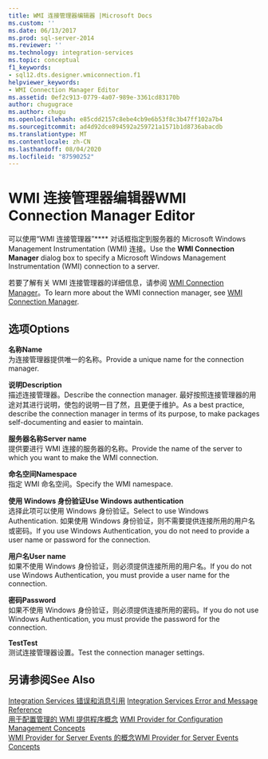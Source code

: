 ```yaml
---
title: WMI 连接管理器编辑器 |Microsoft Docs
ms.custom: ''
ms.date: 06/13/2017
ms.prod: sql-server-2014
ms.reviewer: ''
ms.technology: integration-services
ms.topic: conceptual
f1_keywords:
- sql12.dts.designer.wmiconnection.f1
helpviewer_keywords:
- WMI Connection Manager Editor
ms.assetid: 0ef2c913-0779-4a07-989e-3361cd83170b
author: chugugrace
ms.author: chugu
ms.openlocfilehash: e85cdd2157c8ebe4cb9e6b53f8c3b47ff102a7b4
ms.sourcegitcommit: ad4d92dce894592a259721a1571b1d8736abacdb
ms.translationtype: MT
ms.contentlocale: zh-CN
ms.lasthandoff: 08/04/2020
ms.locfileid: "87590252"
---
```

# <a name="wmi-connection-manager-editor"></a><span data-ttu-id="f1b90-102">WMI 连接管理器编辑器</span><span class="sxs-lookup"><span data-stu-id="f1b90-102">WMI Connection Manager Editor</span></span>
  <span data-ttu-id="f1b90-103">可以使用“WMI 连接管理器”\*\*\*\* 对话框指定到服务器的 Microsoft Windows Management Instrumentation (WMI) 连接。</span><span class="sxs-lookup"><span data-stu-id="f1b90-103">Use the **WMI Connection Manager** dialog box to specify a Microsoft Windows Management Instrumentation (WMI) connection to a server.</span></span>  
  
 <span data-ttu-id="f1b90-104">若要了解有关 WMI 连接管理器的详细信息，请参阅 [WMI Connection Manager](connection-manager/wmi-connection-manager.md)。</span><span class="sxs-lookup"><span data-stu-id="f1b90-104">To learn more about the WMI connection manager, see [WMI Connection Manager](connection-manager/wmi-connection-manager.md).</span></span>  
  
## <a name="options"></a><span data-ttu-id="f1b90-105">选项</span><span class="sxs-lookup"><span data-stu-id="f1b90-105">Options</span></span>  
 <span data-ttu-id="f1b90-106">**名称**</span><span class="sxs-lookup"><span data-stu-id="f1b90-106">**Name**</span></span>  
 <span data-ttu-id="f1b90-107">为连接管理器提供唯一的名称。</span><span class="sxs-lookup"><span data-stu-id="f1b90-107">Provide a unique name for the connection manager.</span></span>  
  
 <span data-ttu-id="f1b90-108">**说明**</span><span class="sxs-lookup"><span data-stu-id="f1b90-108">**Description**</span></span>  
 <span data-ttu-id="f1b90-109">描述连接管理器。</span><span class="sxs-lookup"><span data-stu-id="f1b90-109">Describe the connection manager.</span></span> <span data-ttu-id="f1b90-110">最好按照连接管理器的用途对其进行说明，使包的说明一目了然，且更便于维护。</span><span class="sxs-lookup"><span data-stu-id="f1b90-110">As a best practice, describe the connection manager in terms of its purpose, to make packages self-documenting and easier to maintain.</span></span>  
  
 <span data-ttu-id="f1b90-111">**服务器名称**</span><span class="sxs-lookup"><span data-stu-id="f1b90-111">**Server name**</span></span>  
 <span data-ttu-id="f1b90-112">提供要进行 WMI 连接的服务器的名称。</span><span class="sxs-lookup"><span data-stu-id="f1b90-112">Provide the name of the server to which you want to make the WMI connection.</span></span>  
  
 <span data-ttu-id="f1b90-113">**命名空间**</span><span class="sxs-lookup"><span data-stu-id="f1b90-113">**Namespace**</span></span>  
 <span data-ttu-id="f1b90-114">指定 WMI 命名空间。</span><span class="sxs-lookup"><span data-stu-id="f1b90-114">Specify the WMI namespace.</span></span>  
  
 <span data-ttu-id="f1b90-115">**使用 Windows 身份验证**</span><span class="sxs-lookup"><span data-stu-id="f1b90-115">**Use Windows authentication**</span></span>  
 <span data-ttu-id="f1b90-116">选择此项可以使用 Windows 身份验证。</span><span class="sxs-lookup"><span data-stu-id="f1b90-116">Select to use Windows Authentication.</span></span> <span data-ttu-id="f1b90-117">如果使用 Windows 身份验证，则不需要提供连接所用的用户名或密码。</span><span class="sxs-lookup"><span data-stu-id="f1b90-117">If you use Windows Authentication, you do not need to provide a user name or password for the connection.</span></span>  
  
 <span data-ttu-id="f1b90-118">**用户名**</span><span class="sxs-lookup"><span data-stu-id="f1b90-118">**User name**</span></span>  
 <span data-ttu-id="f1b90-119">如果不使用 Windows 身份验证，则必须提供连接所用的用户名。</span><span class="sxs-lookup"><span data-stu-id="f1b90-119">If you do not use Windows Authentication, you must provide a user name for the connection.</span></span>  
  
 <span data-ttu-id="f1b90-120">**密码**</span><span class="sxs-lookup"><span data-stu-id="f1b90-120">**Password**</span></span>  
 <span data-ttu-id="f1b90-121">如果不使用 Windows 身份验证，则必须提供连接所用的密码。</span><span class="sxs-lookup"><span data-stu-id="f1b90-121">If you do not use Windows Authentication, you must provide the password for the connection.</span></span>  
  
 <span data-ttu-id="f1b90-122">**Test**</span><span class="sxs-lookup"><span data-stu-id="f1b90-122">**Test**</span></span>  
 <span data-ttu-id="f1b90-123">测试连接管理器设置。</span><span class="sxs-lookup"><span data-stu-id="f1b90-123">Test the connection manager settings.</span></span>  
  
## <a name="see-also"></a><span data-ttu-id="f1b90-124">另请参阅</span><span class="sxs-lookup"><span data-stu-id="f1b90-124">See Also</span></span>  
 <span data-ttu-id="f1b90-125">[Integration Services 错误和消息引用](../../2014/integration-services/integration-services-error-and-message-reference.md) </span><span class="sxs-lookup"><span data-stu-id="f1b90-125">[Integration Services Error and Message Reference](../../2014/integration-services/integration-services-error-and-message-reference.md) </span></span>  
 <span data-ttu-id="f1b90-126">[用于配置管理的 WMI 提供程序概念](../relational-databases/wmi-provider-configuration/wmi-provider-for-configuration-management.md) </span><span class="sxs-lookup"><span data-stu-id="f1b90-126">[WMI Provider for Configuration Management Concepts](../relational-databases/wmi-provider-configuration/wmi-provider-for-configuration-management.md) </span></span>  
 [<span data-ttu-id="f1b90-127">WMI Provider for Server Events 的概念</span><span class="sxs-lookup"><span data-stu-id="f1b90-127">WMI Provider for Server Events Concepts</span></span>](../relational-databases/wmi-provider-server-events/wmi-provider-for-server-events-concepts.md)  
  
  
